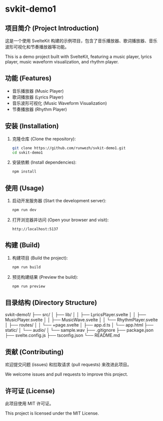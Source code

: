 # svkit-demo1

## 项目简介 (Project Introduction)

这是一个使用 SvelteKit 构建的示例项目，包含了音乐播放器、歌词播放器、音乐波形可视化和节奏播放器等功能。

This is a demo project built with SvelteKit, featuring a music player, lyrics player, music waveform visualization, and rhythm player.

## 功能 (Features)

- 音乐播放器 (Music Player)
- 歌词播放器 (Lyrics Player)
- 音乐波形可视化 (Music Waveform Visualization)
- 节奏播放器 (Rhythm Player)

## 安装 (Installation)

1. 克隆仓库 (Clone the repository):

   ```bash
   git clone https://github.com/runwezh/svkit-demo1.git
   cd svkit-demo1
   ```

2. 安装依赖 (Install dependencies):

   ```bash
   npm install
   ```

## 使用 (Usage)

1. 启动开发服务器 (Start the development server):

   ```bash
   npm run dev
   ```

2. 打开浏览器并访问 (Open your browser and visit):

   ```
   http://localhost:5137
   ```

## 构建 (Build)

1. 构建项目 (Build the project):

   ```bash
   npm run build
   ```

2. 预览构建结果 (Preview the build):

   ```bash
   npm run preview
   ```

## 目录结构 (Directory Structure)
  svkit-demo1/
  ├── src/
  │ ├── lib/
  │ │ ├── LyricsPlayer.svelte
  │ │ ├── MusicPlayer.svelte
  │ │ ├── MusicWave.svelte
  │ │ └── RhythmPlayer.svelte
  │ ├── routes/
  │ │ └── +page.svelte
  │ ├── app.d.ts
  │ └── app.html
  ├── static/
  │ └── audio/
  │ └── sample.wav
  ├── .gitignore
  ├── package.json
  ├── svelte.config.js
  ├── tsconfig.json
  └── README.md

## 贡献 (Contributing)

欢迎提交问题 (issues) 和拉取请求 (pull requests) 来改进此项目。

We welcome issues and pull requests to improve this project.

## 许可证 (License)

此项目使用 MIT 许可证。

This project is licensed under the MIT License.
